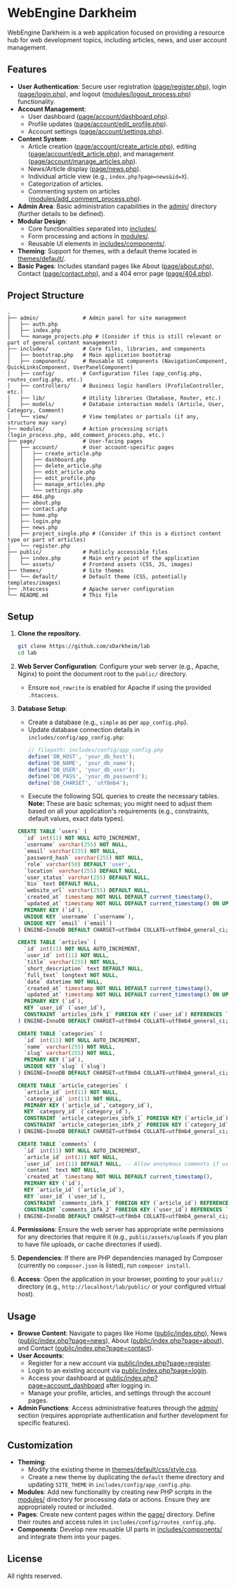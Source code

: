 <!-- 
Copyright (c) 2025 Dmytro Hovenko
All rights reserved.
-->

# WebEngine Darkheim

WebEngine Darkheim is a web application focused on providing a resource hub for web development topics, including articles, news, and user account management.

## Features

*   **User Authentication**: Secure user registration ([page/register.php](page/register.php)), login ([page/login.php](page/login.php)), and logout ([modules/logout_process.php](modules/logout_process.php)) functionality.
*   **Account Management**:
    *   User dashboard ([page/account/dashboard.php](page/account/dashboard.php)).
    *   Profile updates ([page/account/edit_profile.php](page/account/edit_profile.php)).
    *   Account settings ([page/account/settings.php](page/account/settings.php)).
*   **Content System**:
    *   Article creation ([page/account/create_article.php](page/account/create_article.php)), editing ([page/account/edit_article.php](page/account/edit_article.php)), and management ([page/account/manage_articles.php](page/account/manage_articles.php)).
    *   News/Article display ([page/news.php](page/news.php)).
    *   Individual article view (e.g., `index.php?page=news&id=X`).
    *   Categorization of articles.
    *   Commenting system on articles ([modules/add_comment_process.php](modules/add_comment_process.php)).
*   **Admin Area**: Basic administration capabilities in the [admin/](admin/) directory (further details to be defined).
*   **Modular Design**:
    *   Core functionalities separated into [includes/](includes/).
    *   Form processing and actions in [modules/](modules/).
    *   Reusable UI elements in [includes/components/](includes/components/).
*   **Theming**: Support for themes, with a default theme located in [themes/default/](themes/default/).
*   **Basic Pages**: Includes standard pages like About ([page/about.php](page/about.php)), Contact ([page/contact.php](page/contact.php)), and a 404 error page ([page/404.php](page/404.php)).

## Project Structure

```
.
├── admin/              # Admin panel for site management
│   ├── auth.php
│   ├── index.php
│   └── manage_projects.php # (Consider if this is still relevant or part of general content management)
├── includes/           # Core files, libraries, and components
│   ├── bootstrap.php   # Main application bootstrap
│   ├── components/     # Reusable UI components (NavigationComponent, QuickLinksComponent, UserPanelComponent)
│   ├── config/         # Configuration files (app_config.php, routes_config.php, etc.)
│   ├── controllers/    # Business logic handlers (ProfileController, etc.)
│   ├── lib/            # Utility libraries (Database, Router, etc.)
│   ├── models/         # Database interaction models (Article, User, Category, Comment)
│   └── view/           # View templates or partials (if any, structure may vary)
├── modules/            # Action processing scripts (login_process.php, add_comment_process.php, etc.)
├── page/               # User-facing pages
│   ├── account/        # User account-specific pages
│   │   ├── create_article.php
│   │   ├── dashboard.php
│   │   ├── delete_article.php
│   │   ├── edit_article.php
│   │   ├── edit_profile.php
│   │   ├── manage_articles.php
│   │   └── settings.php
│   ├── 404.php
│   ├── about.php
│   ├── contact.php
│   ├── home.php
│   ├── login.php
│   ├── news.php
│   ├── project_single.php # (Consider if this is a distinct content type or part of articles)
│   └── register.php
├── public/             # Publicly accessible files
│   ├── index.php       # Main entry point of the application
│   └── assets/         # Frontend assets (CSS, JS, images)
├── themes/             # Site themes
│   └── default/        # Default theme (CSS, potentially templates/images)
├── .htaccess           # Apache server configuration
└── README.md           # This file
```

## Setup

1.  **Clone the repository.**
    ```bash
    git clone https://github.com/xDarkheim/lab
    cd lab 
    ```
2.  **Web Server Configuration**: Configure your web server (e.g., Apache, Nginx) to point the document root to the `public/` directory.
    *   Ensure `mod_rewrite` is enabled for Apache if using the provided `.htaccess`.
3.  **Database Setup**:
    *   Create a database (e.g., `simple` as per `app_config.php`).
    *   Update database connection details in `includes/config/app_config.php`:
        ```php
        // filepath: includes/config/app_config.php
        define('DB_HOST', 'your_db_host');
        define('DB_NAME', 'your_db_name');
        define('DB_USER', 'your_db_user');
        define('DB_PASS', 'your_db_password');
        define('DB_CHARSET', 'utf8mb4');
        ```
    *   Execute the following SQL queries to create the necessary tables. **Note:** These are basic schemas; you might need to adjust them based on all your application's requirements (e.g., constraints, default values, exact data types).

    ```sql
    CREATE TABLE `users` (
      `id` int(11) NOT NULL AUTO_INCREMENT,
      `username` varchar(255) NOT NULL,
      `email` varchar(255) NOT NULL,
      `password_hash` varchar(255) NOT NULL,
      `role` varchar(50) DEFAULT 'user',
      `location` varchar(255) DEFAULT NULL,
      `user_status` varchar(255) DEFAULT NULL,
      `bio` text DEFAULT NULL,
      `website_url` varchar(255) DEFAULT NULL,
      `created_at` timestamp NOT NULL DEFAULT current_timestamp(),
      `updated_at` timestamp NOT NULL DEFAULT current_timestamp() ON UPDATE current_timestamp(),
      PRIMARY KEY (`id`),
      UNIQUE KEY `username` (`username`),
      UNIQUE KEY `email` (`email`)
    ) ENGINE=InnoDB DEFAULT CHARSET=utf8mb4 COLLATE=utf8mb4_general_ci;

    CREATE TABLE `articles` (
      `id` int(11) NOT NULL AUTO_INCREMENT,
      `user_id` int(11) NOT NULL,
      `title` varchar(255) NOT NULL,
      `short_description` text DEFAULT NULL,
      `full_text` longtext NOT NULL,
      `date` datetime NOT NULL,
      `created_at` timestamp NOT NULL DEFAULT current_timestamp(),
      `updated_at` timestamp NOT NULL DEFAULT current_timestamp() ON UPDATE current_timestamp(),
      PRIMARY KEY (`id`),
      KEY `user_id` (`user_id`),
      CONSTRAINT `articles_ibfk_1` FOREIGN KEY (`user_id`) REFERENCES `users` (`id`) ON DELETE CASCADE
    ) ENGINE=InnoDB DEFAULT CHARSET=utf8mb4 COLLATE=utf8mb4_general_ci;

    CREATE TABLE `categories` (
      `id` int(11) NOT NULL AUTO_INCREMENT,
      `name` varchar(255) NOT NULL,
      `slug` varchar(255) NOT NULL,
      PRIMARY KEY (`id`),
      UNIQUE KEY `slug` (`slug`)
    ) ENGINE=InnoDB DEFAULT CHARSET=utf8mb4 COLLATE=utf8mb4_general_ci;

    CREATE TABLE `article_categories` (
      `article_id` int(11) NOT NULL,
      `category_id` int(11) NOT NULL,
      PRIMARY KEY (`article_id`,`category_id`),
      KEY `category_id` (`category_id`),
      CONSTRAINT `article_categories_ibfk_1` FOREIGN KEY (`article_id`) REFERENCES `articles` (`id`) ON DELETE CASCADE,
      CONSTRAINT `article_categories_ibfk_2` FOREIGN KEY (`category_id`) REFERENCES `categories` (`id`) ON DELETE CASCADE
    ) ENGINE=InnoDB DEFAULT CHARSET=utf8mb4 COLLATE=utf8mb4_general_ci;

    CREATE TABLE `comments` (
      `id` int(11) NOT NULL AUTO_INCREMENT,
      `article_id` int(11) NOT NULL,
      `user_id` int(11) DEFAULT NULL, -- Allow anonymous comments if user_id is NULL
      `content` text NOT NULL,
      `created_at` timestamp NOT NULL DEFAULT current_timestamp(),
      PRIMARY KEY (`id`),
      KEY `article_id` (`article_id`),
      KEY `user_id` (`user_id`),
      CONSTRAINT `comments_ibfk_1` FOREIGN KEY (`article_id`) REFERENCES `articles` (`id`) ON DELETE CASCADE,
      CONSTRAINT `comments_ibfk_2` FOREIGN KEY (`user_id`) REFERENCES `users` (`id`) ON DELETE SET NULL -- Or CASCADE if users must exist
    ) ENGINE=InnoDB DEFAULT CHARSET=utf8mb4 COLLATE=utf8mb4_general_ci;
    ```

4.  **Permissions**: Ensure the web server has appropriate write permissions for any directories that require it (e.g., `public/assets/uploads` if you plan to have file uploads, or cache directories if used).
5.  **Dependencies**: If there are PHP dependencies managed by Composer (currently no `composer.json` is listed), run `composer install`.
6.  **Access**: Open the application in your browser, pointing to your `public/` directory (e.g., `http://localhost/lab/public/` or your configured virtual host).

## Usage

*   **Browse Content**: Navigate to pages like Home ([public/index.php](public/index.php)), News ([public/index.php?page=news](public/index.php?page=news)), About ([public/index.php?page=about](public/index.php?page=about)), and Contact ([public/index.php?page=contact](public/index.php?page=contact)).
*   **User Accounts**:
    *   Register for a new account via [public/index.php?page=register](public/index.php?page=register).
    *   Login to an existing account via [public/index.php?page=login](public/index.php?page=login).
    *   Access your dashboard at [public/index.php?page=account_dashboard](public/index.php?page=account_dashboard) after logging in.
    *   Manage your profile, articles, and settings through the account pages.
*   **Admin Functions**: Access administrative features through the [admin/](admin/) section (requires appropriate authentication and further development for specific features).

## Customization

*   **Theming**:
    *   Modify the existing theme in [themes/default/css/style.css](themes/default/css/style.css).
    *   Create a new theme by duplicating the `default` theme directory and updating `SITE_THEME` in `includes/config/app_config.php`.
*   **Modules**: Add new functionality by creating new PHP scripts in the [modules/](modules/) directory for processing data or actions. Ensure they are appropriately routed or included.
*   **Pages**: Create new content pages within the [page/](page/) directory. Define their routes and access rules in `includes/config/routes_config.php`.
*   **Components**: Develop new reusable UI parts in [includes/components/](includes/components/) and integrate them into your pages.

## License

All rights reserved.